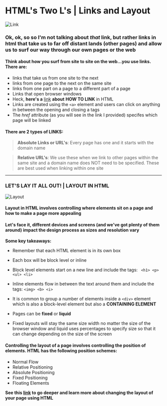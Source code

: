 # HTML's Two L's | Links and Layout
![Link](https://media.giphy.com/media/26BRuuMVNwGyT0KiY/giphy.gif) 
### Ok, ok, so so I'm not talking about *that* link, but rather links in html that take us to far off distant lands (other pages) and allow us to surf our way through our own pages or the web

#### Think about how you surf from site to site on the web...you use links. There are:
* links that take us from one site to the next
* links from one page to the next on the same site
* links from one part on a page to a different part of a page
* Links that open browser windows
* Heck, **here's a** [link](https://www.w3schools.com/html/html_links.asp) **about** **HOW TO LINK** in HTML
* Links are created using the ```<a>``` element and users can click on anything in between the opening and closing a tags
* The *href* attribute (as you will see in the link I provided) specifes which page will be linked

#### There are 2 types of LINKS:
> **Absolute Links or URL's**: 
Every page has one and it starts with the domain name

> **Relative URL's**: 
We use these when we link to other pages within the same site and a domain name does NOT need to be specified. These are best used when linking within one site
-----------------------
### LET'S LAY IT ALL OUT! | LAYOUT IN HTML
![Layout](https://mobile.developer.com/imagesvr_ce/3977/Figure01.png)

#### Layout in HTML involves controlling where elements sit on a page and how to make a page more appealing

#### Let's face it, different devices and screens (and we've got plenty of them around) impact the design process as sizes and resolution vary

**Some key takeaways:**
* Remember that each HTML element is in its own box
* Each box will be block level or inline
* Block level elements start on a new line and include the tags:
``` <h1> <p> <ul> <li>```

* Inline elements flow in between the text around them and include the tags:
```<img> <b> <i>```
* It is common to group a number of elements inside a ```<div>``` element which is also a block-level element but also a **CONTAINING ELEMENT**
* Pages can be **fixed** or **liquid** 
* Fixed layouts will stay the same size width no matter the size of the browser window and liquid uses percentages to specify size so that it can change depending on the size of the screen

#### Controlling the layout of a page involves controlling the position of elements. HTML has the following position schemes:

* Normal Flow
* Relative Positioning
* Absolute Positioning
* Fixed Positioning
* Floating Elements

**See this [link](https://www.w3schools.com/html/html_layout.asp) to go deeper and learn more about changing the layout of your page using HTML**